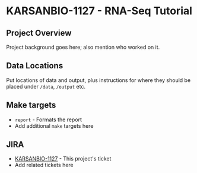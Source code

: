 # KARSANBIO-1127 - RNA-Seq Tutorial

## Project Overview

Project background goes here; also mention who worked on it.

## Data Locations

Put locations of data and output, plus instructions for where they should be
placed under `/data`, `/output` etc.

## Make targets

- `report` - Formats the report
- Add additional `make` targets here

## JIRA

- [KARSANBIO-1127](http://gin.bcgsc.ca/jira/browse/KARSANBIO-1127) - This project's ticket
- Add related tickets here
